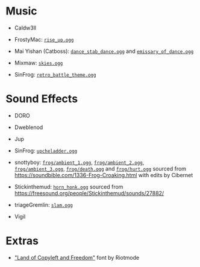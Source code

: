 
# Music

- Caldw3ll

- FrostyMac: [`rise_up.ogg`](src/main/resources/assets/minestuck/sounds/music/miscellaneous/rise_up.ogg)

- Mai Yishan (Catboss):
[`dance_stab_dance.ogg`](src/main/resources/assets/minestuck/sounds/records/dance_stab_dance.ogg) and
[`emissary_of_dance.ogg`](src/main/resources/assets/minestuck/sounds/records/emissary_of_dance.ogg)

- Mixmaw: [`skies.ogg`](src/main/resources/assets/minestuck/sounds/music/lands/skies.ogg)

- SinFrog: [`retro_battle_theme.ogg`](src/main/resources/assets/minestuck/sounds/records/retro_battle_theme.ogg)

# Sound Effects

- DORO

- Dweblenod

- Jup

- SinFrog: [`upcheladder.ogg`](src/main/resources/assets/minestuck/sounds/random/upcheladder.ogg)

- snottyboy:
[`frog/ambient_1.ogg`](src/main/resources/assets/minestuck/sounds/mob/frog/ambient_1.ogg),
[`frog/ambient_2.ogg`](src/main/resources/assets/minestuck/sounds/mob/frog/ambient_2.ogg),
[`frog/ambient_3.ogg`](src/main/resources/assets/minestuck/sounds/mob/frog/ambient_3.ogg),
[`frog/death.ogg`](src/main/resources/assets/minestuck/sounds/mob/frog/death.ogg) and
[`frog/hurt.ogg`](src/main/resources/assets/minestuck/sounds/mob/frog/hurt.ogg)
sourced from https://soundbible.com/1336-Frog-Croaking.html with edits by Cibernet

- Stickinthemud: [`horn_honk.ogg`](src/main/resources/assets/minestuck/sounds/item/horn_honk.ogg)
sourced from https://freesound.org/people/Stickinthemud/sounds/27882/

- triageGremlin: [`slam.ogg`](src/main/resources/assets/minestuck/sounds/mob/slam.ogg)

- Vigil

# Extras

- ["Land of Copyleft and Freedom"](src/main/resources/assets/minestuck/font/land_of_copyleft_and_freedom.ttf) font by Riotmode
